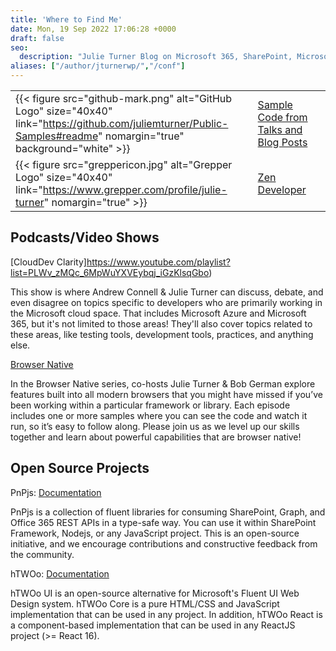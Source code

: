 ```yaml
---
title: 'Where to Find Me'
date: Mon, 19 Sep 2022 17:06:28 +0000
draft: false
seo:
  description: "Julie Turner Blog on Microsoft 365, SharePoint, Microsoft Teams, development and extensibility - about the author."
aliases: ["/author/jturnerwp/","/conf"]
---
```



| | | |
|----------|-------------|------|
| {{< figure src="github-mark.png" alt="GitHub Logo" size="40x40" link="https://github.com/juliemturner/Public-Samples#readme" nomargin="true" background="white" >}} | [ Sample Code from Talks and Blog Posts](https://github.com/juliemturner/Public-Samples#readme) |
| {{< figure src="greppericon.jpg" alt="Grepper Logo" size="40x40" link="https://www.grepper.com/profile/julie-turner" nomargin="true" >}} | [ Zen Developer](https://www.grepper.com/profile/julie-turner) |

## Podcasts/Video Shows

[CloudDev Clarity]https://www.youtube.com/playlist?list=PLWv_zMQc_6MpWuYXVEybqj_iGzKlsqGbo)

This show is where Andrew Connell & Julie Turner can discuss, debate, and even disagree on topics specific to developers who are primarily working in the Microsoft cloud space. That includes Microsoft Azure and Microsoft 365, but it's not limited to those areas! They'll also cover topics related to these areas, like testing tools, development tools, practices, and anything else.

[Browser Native](https://officedev.github.io/browser-native/)

In the Browser Native series, co-hosts Julie Turner & Bob German explore features built into all modern browsers that you might have missed if you’ve been working within a particular framework or library. Each episode includes one or more samples where you can see the code and watch it run, so it’s easy to follow along. Please join us as we level up our skills together and learn about powerful capabilities that are browser native!

## Open Source Projects

PnPjs: [Documentation](https://pnp.github.io/pnpjs/)

PnPjs is a collection of fluent libraries for consuming SharePoint, Graph, and Office 365 REST APIs in a type-safe way. You can use it within SharePoint Framework, Nodejs, or any JavaScript project. This is an open-source initiative, and we encourage contributions and constructive feedback from the community.

hTWOo: [Documentation](https://lab.n8d.studio/htwoo/)

hTWOo UI is an open-source alternative for Microsoft's Fluent UI Web Design system. hTWOo Core is a pure HTML/CSS and JavaScript implementation that can be used in any project. In addition, hTWOo React is a component-based implementation that can be used in any ReactJS project (>= React 16).
